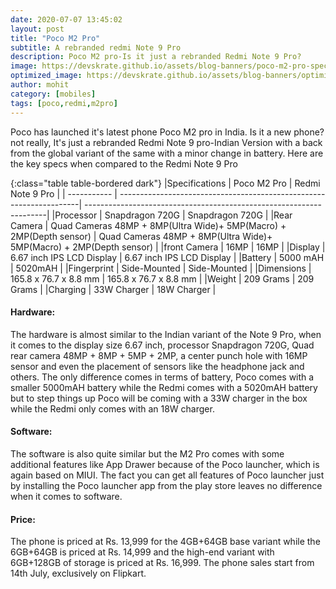 ```yaml
---
date: 2020-07-07 13:45:02
layout: post
title: "Poco M2 Pro"
subtitle: A rebranded redmi Note 9 Pro
description: Poco M2 pro-Is it just a rebranded Redmi Note 9 Pro?
image: https://devskrate.github.io/assets/blog-banners/poco-m2-pro-specs.jpg
optimized_image: https://devskrate.github.io/assets/blog-banners/optimized/poco-m2-pro-specs.webp
author: mohit
category: [mobiles]
tags: [poco,redmi,m2pro]
---
```

Poco has launched it's latest phone Poco M2 pro in India. Is it a new phone? not really, It's just a rebranded Redmi Note 9 pro-Indian Version with a back from the global variant of the same with a minor change in battery. Here are the key specs when compared to the Redmi Note 9 Pro

{:class="table table-bordered dark"}
|Specifications    | Poco M2 Pro                                                         | Redmi Note 9 Pro                                                    |
| -----------      | --------------------------------------------------------------------| --------------------------------------------------------------------|
|Processor         | Snapdragon 720G                                                     | Snapdragon 720G                                                     |
|Rear Camera       | Quad Cameras 48MP + 8MP(Ultra Wide)+ 5MP(Macro) + 2MP(Depth sensor) | Quad Cameras 48MP + 8MP(Ultra Wide)+ 5MP(Macro) + 2MP(Depth sensor) |
|front Camera      | 16MP                                                                | 16MP                                                                |
|Display           | 6.67 inch IPS LCD Display                                           | 6.67 inch IPS LCD Display                                           |
|Battery           | 5000 mAH                                                            | 5020mAH                                                             |
|Fingerprint       | Side-Mounted                                                        | Side-Mounted                                                        |
|Dimensions        | 165.8 x 76.7 x 8.8 mm                                               | 165.8 x 76.7 x 8.8 mm                                               |
|Weight            | 209 Grams                                                           | 209 Grams                                                           |
|Charging          | 33W Charger                                                         | 18W Charger                                                         |

#### Hardware:
The hardware is almost similar to the Indian variant of the Note 9 Pro, when it comes to the display size 6.67 inch, processor Snapdragon 720G, Quad rear camera 48MP + 8MP + 5MP + 2MP, a center punch hole with 16MP sensor and even the placement of sensors like the headphone jack and others. The only difference comes in terms of battery, Poco comes with a smaller 5000mAH battery while the Redmi comes with a 5020mAH battery but to step things up Poco will be coming with a 33W charger in the box while the Redmi only comes with an 18W charger.

#### Software:
The software is also quite similar but the M2 Pro comes with some additional features like App Drawer because of the Poco launcher, which is again based on MIUI. The fact you can get all features of Poco launcher just by installing the Poco launcher app from the play store leaves no difference when it comes to software.

#### Price:
The phone is priced at Rs. 13,999 for the 4GB+64GB base variant while the 6GB+64GB is priced at Rs. 14,999 and the high-end variant with 6GB+128GB of storage is priced at Rs. 16,999. The phone sales start from 14th July, exclusively on Flipkart.
